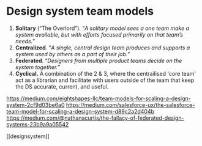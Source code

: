 # Design system team models

1. **Solitary** (“The Overlord”). “_A solitary model sees a one team make a system available, but with efforts focused primarily on that team’s needs._”
2. **Centralized**. “_A single, central design team produces and supports a system used by others as a part of their job._”
3. **Federated**. “_Designers from multiple product teams decide on the system together._”
4. **Cyclical.** A combination of the 2 & 3, where the centrailised 'core team' act as a librarian and facilitate with users outside of the team that keep the DS accurate, current, and useful.

https://medium.com/eightshapes-llc/team-models-for-scaling-a-design-system-2cf9d03be6a0
https://medium.com/salesforce-ux/the-salesforce-team-model-for-scaling-a-design-system-d89c2a2d404b
https://medium.com/@nathanacurtis/the-fallacy-of-federated-design-systems-23b9a9a05542

[[designsystem]]